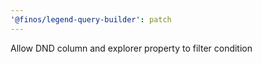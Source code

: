 ```yaml
---
'@finos/legend-query-builder': patch
---
```


Allow DND column and explorer property to filter condition
